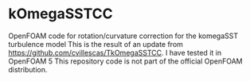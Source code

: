 # kOmegaSSTCC
OpenFOAM code for rotation/curvature correction for the komegaSST turbulence model
This is the result of an update from https://github.com/cvillescas/TkOmegaSSTCC.
I have tested it in OpenFOAM 5
This repository code is not part of the official OpenFOAM distribution.
